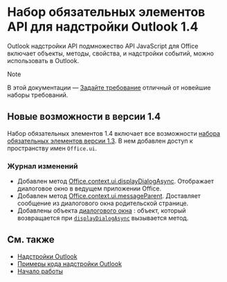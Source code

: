 # <a name="outlook-add-in-api-requirement-set-14"></a>Набор обязательных элементов API для надстройки Outlook 1.4

Outlook надстройки API подмножество API JavaScript для Office включает объекты, методы, свойства, и надстройки событий, можно использовать в Outlook.

> [!NOTE]
> В этой документации — [Задайте требование](/javascript/office/requirement-sets/outlook-api-requirement-sets) отличный от новейшие наборы требований.

## <a name="whats-new-in-14"></a>Новые возможности в версии 1.4

Набор обязательных элементов 1.4 включает все возможности [набора обязательных элементов версии 1.3](../requirement-set-1.3/outlook-requirement-set-1.3.md). В нем добавлен доступ к пространству имен `Office.ui`.

### <a name="change-log"></a>Журнал изменений

- Добавлен метод [Office.context.ui.displayDialogAsync](/javascript/api/office/office.ui#displaydialogasync-startaddress--options--callback-). Отображает диалоговое окно в ведущем приложении Office.
- Добавлен метод [Office.context.ui.messageParent](/javascript/api/office/office.ui#messageparent-messageobject-). Доставляет сообщение из диалогового окна родительской странице.
- Добавлены объекта [диалогового окна](/javascript/api/office/office.dialog) : объект, который возвращается при [`displayDialogAsync`](/javascript/api/office/office.ui#displaydialogasync-startaddress--options--callback-) вызывается метод.

## <a name="see-also"></a>См. также

- [Надстройки Outlook](https://docs.microsoft.com/outlook/add-ins/)
- [Примеры кода надстройки Outlook](https://developer.microsoft.com/outlook/gallery/?filterBy=Outlook,Samples,Add-ins)
- [Начало работы](https://docs.microsoft.com/outlook/add-ins/quick-start)